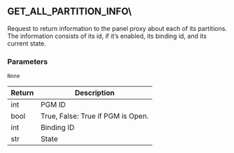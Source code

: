 ## GET\_ALL\_PARTITION\_INFO\\

Request to return information to the panel proxy about each of its partitions.  The information consists of its id, if it’s enabled, its binding id, and its current state.

### Parameters

`None`


| Return | Description |
| --- | --- |
| int | PGM ID |
| bool | True, False: True if PGM is Open. |
| int | Binding ID |
| str | State |